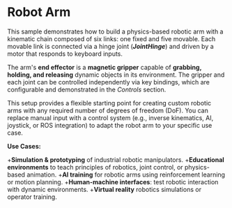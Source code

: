# Robot Arm

This sample demonstrates how to build a physics-based robotic arm with a kinematic chain composed of six links: one fixed and five movable. Each movable link is connected via a hinge joint (***JointHinge***) and driven by a motor that responds to keyboard inputs.

The arm's **end effector** is a **magnetic gripper** capable of **grabbing, holding, and releasing** dynamic objects in its environment. The gripper and each joint can be controlled independently via key bindings, which are configurable and demonstrated in the *Controls* section.

This setup provides a flexible starting point for creating custom robotic arms with any required number of degrees of freedom (DoF). You can replace manual input with a control system (e.g., inverse kinematics, AI, joystick, or ROS integration) to adapt the robot arm to your specific use case.

**Use Cases:**

+**Simulation &amp; prototyping** of industrial robotic manipulators.
+**Educational environments** to teach principles of robotics, joint control, or physics-based animation.
+**AI training** for robotic arms using reinforcement learning or motion planning.
+**Human-machine interfaces**: test robotic interaction with dynamic environments.
+**Virtual reality** robotics simulations or operator training.
